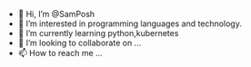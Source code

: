 - 👋 Hi, I’m @SamPosh
- 👀 I’m interested in programming languages and technology. 
- 🌱 I’m currently learning python,kubernetes
- 💞️ I’m looking to collaborate on ...
- 📫 How to reach me ...

<!---
SamPosh/SamPosh is a ✨ special ✨ repository because its `README.md` (this file) appears on your GitHub profile.
You can click the Preview link to take a look at your changes.
--->
